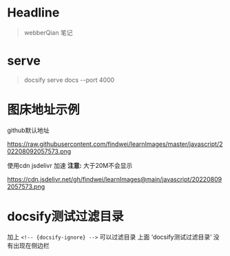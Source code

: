 # Headline

> webberQian 笔记

# serve
> docsify serve docs --port 4000


# 图床地址示例

github默认地址

https://raw.githubusercontent.com/findwei/learnImages/master/javascript/202208092057573.png

使用cdn jsdelivr 加速 **注意:** 大于20M不会显示

https://cdn.jsdelivr.net/gh/findwei/learnImages@main/javascript/202208092057573.png


# docsify测试过滤目录 <!-- {docsify-ignore} -->

 加上 `<!-- {docsify-ignore} -->` 可以过滤目录 上面 ‘docsify测试过滤目录’ 没有出现在侧边栏